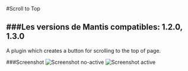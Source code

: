 #Scroll to Top

###Les versions de Mantis compatibles: 1.2.0, 1.3.0
---
A plugin which creates a button for scrolling to the top of page.

###Screenshot
![Screenshot no-active](https://raw.github.com/KtuluWU/Mantis-Plugins/master/ScrollToTop/screenshot-1.png)
![Screenshot active](https://raw.github.com/KtuluWU/Mantis-Plugins/master/ScrollToTop/screenshot-2.png)